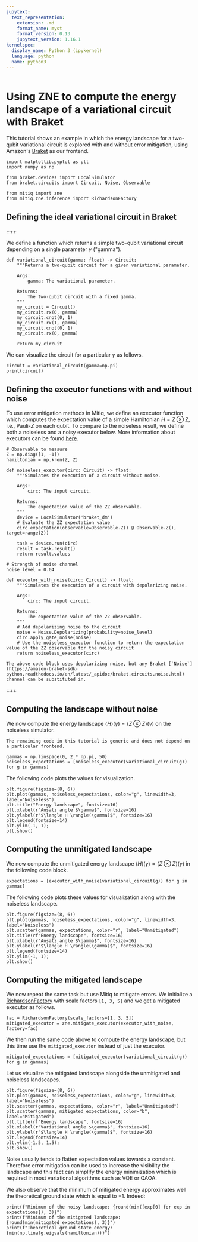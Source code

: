 ```yaml
---
jupytext:
  text_representation:
    extension: .md
    format_name: myst
    format_version: 0.13
    jupytext_version: 1.16.1
kernelspec:
  display_name: Python 3 (ipykernel)
  language: python
  name: python3
---
```


```{tags} braket, zne
```

# Using ZNE to compute the energy landscape of a variational circuit with Braket

This tutorial shows an example in which the energy landscape for a two-qubit variational circuit is explored with and without error mitigation, using Amazon's [Braket](https://amazon-braket-sdk-python.readthedocs.io/en/latest/) as our frontend.

```{code-cell} ipython3
import matplotlib.pyplot as plt
import numpy as np

from braket.devices import LocalSimulator
from braket.circuits import Circuit, Noise, Observable

from mitiq import zne
from mitiq.zne.inference import RichardsonFactory
```

## Defining the ideal variational circuit in Braket

+++

We define a function which returns a simple two-qubit variational circuit depending on a single parameter $\gamma$ ("gamma").

```{code-cell} ipython3
def variational_circuit(gamma: float) -> Circuit:
    """Returns a two-qubit circuit for a given variational parameter.

    Args:
        gamma: The variational parameter.

    Returns:
        The two-qubit circuit with a fixed gamma.
    """
    my_circuit = Circuit()
    my_circuit.rx(0, gamma)
    my_circuit.cnot(0, 1)
    my_circuit.rx(1, gamma)
    my_circuit.cnot(0, 1)
    my_circuit.rx(0, gamma)
    
    return my_circuit
```

We can visualize the circuit for a particular $\gamma$ as follows.

```{code-cell} ipython3
circuit = variational_circuit(gamma=np.pi)
print(circuit)
```

## Defining the executor functions with and without noise
To use error mitigation methods in Mitiq, we define an executor function which computes the expectation value of a simple Hamiltonian $H=Z \otimes Z$, i.e., Pauli-$Z$ on each qubit.
To compare to the noiseless result, we define both a noiseless and a noisy executor below.
More information about executors can be found [here](../guide/executors.md).

```{code-cell} ipython3
# Observable to measure
Z = np.diag([1, -1])
hamiltonian = np.kron(Z, Z)

def noiseless_executor(circ: Circuit) -> float:
    """Simulates the execution of a circuit without noise.

    Args:
        circ: The input circuit.

    Returns:
        The expectation value of the ZZ observable.
    """
    device = LocalSimulator('braket_dm')
    # Evaluate the ZZ expectation value
    circ.expectation(observable=Observable.Z() @ Observable.Z(), target=range(2))
    
    task = device.run(circ)
    result = task.result()
    return result.values

# Strength of noise channel
noise_level = 0.04

def executor_with_noise(circ: Circuit) -> float:
    """Simulates the execution of a circuit with depolarizing noise.

    Args:
        circ: The input circuit.

    Returns:
        The expectation value of the ZZ observable.
    """
    # Add depolarizing noise to the circuit
    noise = Noise.Depolarizing(probability=noise_level)
    circ.apply_gate_noise(noise)
    # Use the noiseless_executor function to return the expectation value of the ZZ observable for the noisy circuit
    return noiseless_executor(circ)
```

```{note}
The above code block uses depolarizing noise, but any Braket [`Noise`](https://amazon-braket-sdk-python.readthedocs.io/en/latest/_apidoc/braket.circuits.noise.html) channel can be substituted in.
```

+++

## Computing the landscape without noise

We now compute the energy landscape $\langle H \rangle(\gamma) =\langle Z \otimes Z \rangle(\gamma)$ on the noiseless simulator.

```{note}
The remaining code in this tutorial is generic and does not depend on a particular frontend.
```

```{code-cell} ipython3
gammas = np.linspace(0, 2 * np.pi, 50)
noiseless_expectations = [noiseless_executor(variational_circuit(g)) for g in gammas]
```

The following code plots the values for visualization.

```{code-cell} ipython3
plt.figure(figsize=(8, 6))
plt.plot(gammas, noiseless_expectations, color="g", linewidth=3, label="Noiseless")
plt.title("Energy landscape", fontsize=16)
plt.xlabel(r"Ansatz angle $\gamma$", fontsize=16)
plt.ylabel(r"$\langle H \rangle(\gamma)$", fontsize=16)
plt.legend(fontsize=14)
plt.ylim(-1, 1);
plt.show()
```

## Computing the unmitigated landscape
We now compute the unmitigated energy landscape $\langle H \rangle(\gamma) =\langle Z \otimes Z \rangle(\gamma)$
in the following code block.

```{code-cell} ipython3
expectations = [executor_with_noise(variational_circuit(g)) for g in gammas]
```

The following code plots these values for visualization along with the noiseless landscape.

```{code-cell} ipython3
plt.figure(figsize=(8, 6))
plt.plot(gammas, noiseless_expectations, color="g", linewidth=3, label="Noiseless")
plt.scatter(gammas, expectations, color="r", label="Unmitigated")
plt.title(rf"Energy landscape", fontsize=16)
plt.xlabel(r"Ansatz angle $\gamma$", fontsize=16)
plt.ylabel(r"$\langle H \rangle(\gamma)$", fontsize=16)
plt.legend(fontsize=14)
plt.ylim(-1, 1);
plt.show()
```

## Computing the mitigated landscape
We now repeat the same task but use Mitiq to mitigate errors.
We initialize a [RichardsonFactory](https://mitiq.readthedocs.io/en/stable/apidoc.html#mitiq.zne.inference.RichardsonFactory) with scale factors `[1, 3, 5]` and we get a mitigated executor as follows.

```{code-cell} ipython3
fac = RichardsonFactory(scale_factors=[1, 3, 5])
mitigated_executor = zne.mitigate_executor(executor_with_noise, factory=fac)
```

We then run the same code above to compute the energy landscape, but this time use the ``mitigated_executor`` instead of just the executor.

```{code-cell} ipython3
mitigated_expectations = [mitigated_executor(variational_circuit(g)) for g in gammas]
```

Let us visualize the mitigated landscape alongside the unmitigated and noiseless landscapes.

```{code-cell} ipython3
plt.figure(figsize=(8, 6))
plt.plot(gammas, noiseless_expectations, color="g", linewidth=3, label="Noiseless")
plt.scatter(gammas, expectations, color="r", label="Unmitigated")
plt.scatter(gammas, mitigated_expectations, color="b", label="Mitigated")
plt.title(rf"Energy landscape", fontsize=16)
plt.xlabel(r"Variational angle $\gamma$", fontsize=16)
plt.ylabel(r"$\langle H \rangle(\gamma)$", fontsize=16)
plt.legend(fontsize=14)
plt.ylim(-1.5, 1.5);
plt.show()
```

Noise usually tends to flatten expectation values towards a constant. Therefore error mitigation 
can be used to increase the visibility the landscape and this fact can simplify the energy minimization 
which is required in most variational algorithms such as VQE or QAOA.

We also observe that the minimum of mitigated energy approximates well the theoretical ground state which is equal to $-1$. Indeed:

```{code-cell} ipython3
print(f"Minimum of the noisy landscape: {round(min([exp[0] for exp in expectations]), 3)}")
print(f"Minimum of the mitigated landscape: {round(min(mitigated_expectations), 3)}")
print(f"Theoretical ground state energy: {min(np.linalg.eigvals(hamiltonian))}")
```
